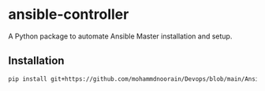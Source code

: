 # ansible-controller

A Python package to automate Ansible Master installation and setup.

## Installation
```sh
pip install git+https://github.com/mohammdnoorain/Devops/blob/main/Ansible-controller-updated.txt
